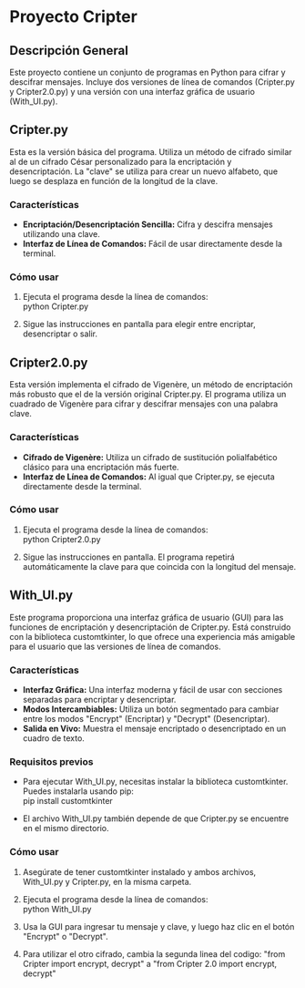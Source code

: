 # **Proyecto Cripter**

## **Descripción General**

Este proyecto contiene un conjunto de programas en Python para cifrar y descifrar mensajes. Incluye dos versiones de línea de comandos (Cripter.py y Cripter2.0.py) y una versión con una interfaz gráfica de usuario (With\_UI.py).

## **Cripter.py**

Esta es la versión básica del programa. Utiliza un método de cifrado similar al de un cifrado César personalizado para la encriptación y desencriptación. La "clave" se utiliza para crear un nuevo alfabeto, que luego se desplaza en función de la longitud de la clave.

### **Características**

* **Encriptación/Desencriptación Sencilla:** Cifra y descifra mensajes utilizando una clave.  
* **Interfaz de Línea de Comandos:** Fácil de usar directamente desde la terminal.

### **Cómo usar**

1. Ejecuta el programa desde la línea de comandos:  
   python Cripter.py

2. Sigue las instrucciones en pantalla para elegir entre encriptar, desencriptar o salir.

## **Cripter2.0.py**

Esta versión implementa el cifrado de Vigenère, un método de encriptación más robusto que el de la versión original Cripter.py. El programa utiliza un cuadrado de Vigenère para cifrar y descifrar mensajes con una palabra clave.

### **Características**

* **Cifrado de Vigenère:** Utiliza un cifrado de sustitución polialfabético clásico para una encriptación más fuerte.  
* **Interfaz de Línea de Comandos:** Al igual que Cripter.py, se ejecuta directamente desde la terminal.

### **Cómo usar**

1. Ejecuta el programa desde la línea de comandos:  
   python Cripter2.0.py

2. Sigue las instrucciones en pantalla. El programa repetirá automáticamente la clave para que coincida con la longitud del mensaje.

## **With\_UI.py**

Este programa proporciona una interfaz gráfica de usuario (GUI) para las funciones de encriptación y desencriptación de Cripter.py. Está construido con la biblioteca customtkinter, lo que ofrece una experiencia más amigable para el usuario que las versiones de línea de comandos.

### **Características**

* **Interfaz Gráfica:** Una interfaz moderna y fácil de usar con secciones separadas para encriptar y desencriptar.  
* **Modos Intercambiables:** Utiliza un botón segmentado para cambiar entre los modos "Encrypt" (Encriptar) y "Decrypt" (Desencriptar).  
* **Salida en Vivo:** Muestra el mensaje encriptado o desencriptado en un cuadro de texto.

### **Requisitos previos**

* Para ejecutar With\_UI.py, necesitas instalar la biblioteca customtkinter. Puedes instalarla usando pip:  
  pip install customtkinter

* El archivo With\_UI.py también depende de que Cripter.py se encuentre en el mismo directorio.

### **Cómo usar**

1. Asegúrate de tener customtkinter instalado y ambos archivos, With\_UI.py y Cripter.py, en la misma carpeta.  
2. Ejecuta el programa desde la línea de comandos:  
   python With\_UI.py

3. Usa la GUI para ingresar tu mensaje y clave, y luego haz clic en el botón "Encrypt" o "Decrypt".

4. Para utilizar el otro cifrado, cambia la segunda linea del codigo: "from Cripter import encrypt, decrypt" a "from Cripter 2.0 import encrypt, decrypt"
